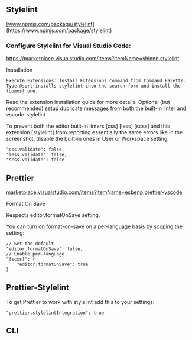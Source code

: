 ## Stylelint

[www.npmjs.com/package/stylelint](https://www.npmjs.com/package/stylelint)

### Configure Stylelint for Visual Studio Code:

https://marketplace.visualstudio.com/items?itemName=shinnn.stylelint

Installation

    Execute Extensions: Install Extensions command from Command Palette.
    Type @sort:installs stylelint into the search form and install the topmost one.

Read the extension installation guide for more details.
Optional (but recommended) setup
duplicate messages from both the built-in linter and vscode-stylelint

To prevent both the editor built-in linters [css] [less] [scss] and this extension [stylelint] from reporting essentially the same errors like in the screenshot, disable the built-in ones in User or Workspace setting:

```
"css.validate": false,
"less.validate": false,
"scss.validate": false
```

## Prettier

[marketplace.visualstudio.com/items?itemName=esbenp.prettier-vscode](https://marketplace.visualstudio.com/items?itemName=esbenp.prettier-vscode)

Format On Save

Respects editor.formatOnSave setting.

You can turn on format-on-save on a per-language basis by scoping the setting:

```
// Set the default
"editor.formatOnSave": false,
// Enable per-language
"[scss]": {
    "editor.formatOnSave": true
}
```


## Prettier-Stylelint

To get Prettier to work with stylelint add this to your settings:

```
"prettier.stylelintIntegration": true
```


## CLI

